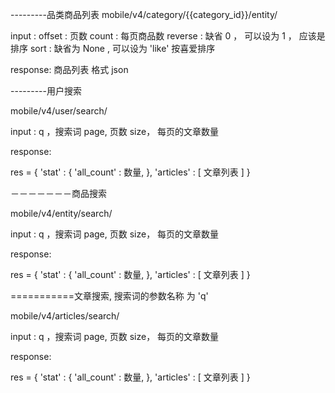 ---------品类商品列表
mobile/v4/category/{{category_id}}/entity/

input : 
     offset :   页数
     count :   每页商品数
     reverse  :  缺省  0 ， 可以设为 1 ， 应该是 排序
      sort   : 缺省为 None ,  可以设为 'like'  按喜爱排序

response: 
     商品列表  格式 json 
     

---------用户搜索

mobile/v4/user/search/ 

input : q ，搜索词
           page,  页数 
           size， 每页的文章数量

response: 

res = {
            'stat' : {
                'all_count' : 数量,
            },
            'articles' : [  文章列表 ]
        }

－－－－－－－商品搜索

mobile/v4/entity/search/ 

input : q ，搜索词
           page,  页数 
           size， 每页的文章数量

response: 

res = {
            'stat' : {
                'all_count' : 数量,
            },
            'articles' : [  文章列表 ]
        }  
           
           
===========文章搜索, 搜索词的参数名称 为  'q'

mobile/v4/articles/search/ 

input : q ，搜索词
           page,  页数 
           size， 每页的文章数量

response: 

res = {
            'stat' : {
                'all_count' : 数量,
            },
            'articles' : [  文章列表 ]
 }           